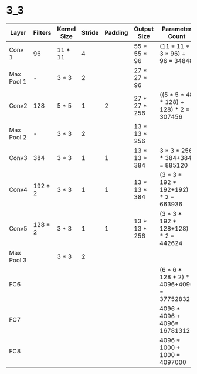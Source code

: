 <!--
  *  @Author: Xiang Pan
  *  @Date: 2022-03-27 06:51:45
 * @LastEditTime: 2022-03-28 14:38:08
 * @LastEditors: Xiang Pan
  *  @Description: 
 * @FilePath: /HW3/problem3/3_3.md
  *  @email: xiangpan@nyu.edu
-->
# 3_3


| Layer      | Filters | Kernel Size | Stride | Padding | Output Size | Parameter Count                  | Note                         |
| ---------- | ------- | ----------- | ------ | ------- | ----------- | -------------------------------- | ---------------------------- |
| Conv 1     | 96      | 11 * 11       | 4      |         | 55 * 55 * 96    | (11  *  11  *  3  *  96) + 96 = 34848  |                              |
| Max Pool 1 | -       | 3 * 3         | 2      |         | 27 * 27 * 96    |                                  |                              |
| Conv2      | 128     | 5 * 5         | 1      | 2       | 27 * 27 * 256   | ((5 * 5 * 48 * 128) + 128) * 2 = 307456  | Two GPU                      |
| Max Pool 2 | -       | 3 * 3         | 2      |         | 13 * 13 * 256   |                                  |                              |
| Conv3      | 384     | 3 * 3         | 1      | 1       | 13 * 13 * 384   | 3 * 3 * 256 * 384+384 = 885120         | Cross Connection             |
| Conv4      | 192 * 2   | 3 * 3         | 1      | 1       | 13 * 13 * 384   | (3 * 3 * 192 * 192+192) * 2 = 663936     | Only Connect to the Same GPU |
| Conv5      | 128 * 2   | 3 * 3         | 1      | 1       | 13 * 13 * 256   | (3 * 3 * 192 * 128+128) * 2 = 442624     | Only Connect to the Same GPU |
| Max Pool 3 |         | 3 * 3         | 2      |         |             |                                  |                              |
| FC6        |         |             |        |         |             | (6 * 6 * 128 * 2) * 4096+4096 = 37752832 |                              |
| FC7        |         |             |        |         |             | 4096 * 4096 + 4096= 16781312       |                              |
| FC8        |         |             |        |         |             | 4096 * 1000 + 1000 = 4097000       |                              |